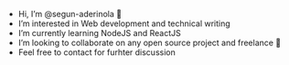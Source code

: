- Hi, I’m @segun-aderinola 👋
- I’m interested in Web development and technical writing
- I’m currently learning NodeJS and ReactJS
- I’m looking to collaborate on any open source project and freelance 💞️
- Feel free to contact for furhter discussion

<!---
segun-aderinola/segun-aderinola is a ✨ special ✨ repository because its `README.md` (this file) appears on your GitHub profile.
You can click the Preview link to take a look at your changes.
--->

